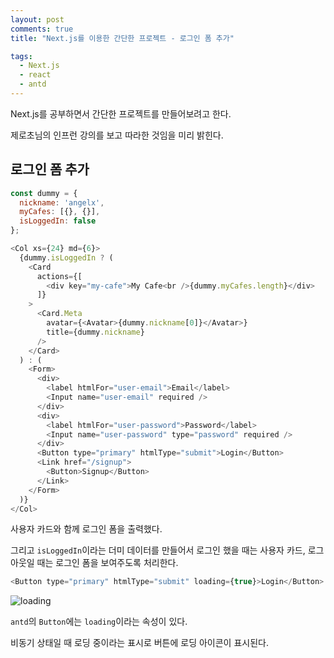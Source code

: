 ```yaml
---
layout: post
comments: true
title: "Next.js를 이용한 간단한 프로젝트 - 로그인 폼 추가"

tags:
  - Next.js
  - react
  - antd
---
```


Next.js를 공부하면서 간단한 프로젝트를 만들어보려고 한다.

제로초님의 인프런 강의를 보고 따라한 것임을 미리 밝힌다.

## 로그인 폼 추가

```js
const dummy = {
  nickname: 'angelx',
  myCafes: [{}, {}],
  isLoggedIn: false
};

<Col xs={24} md={6}>
  {dummy.isLoggedIn ? (
    <Card
      actions={[
        <div key="my-cafe">My Cafe<br />{dummy.myCafes.length}</div>
      ]}
    >
      <Card.Meta
        avatar={<Avatar>{dummy.nickname[0]}</Avatar>}
        title={dummy.nickname}
      />
    </Card>
  ) : (
    <Form>
      <div>
        <label htmlFor="user-email">Email</label>
        <Input name="user-email" required />
      </div>
      <div>
        <label htmlFor="user-password">Password</label>
        <Input name="user-password" type="password" required />
      </div>
      <Button type="primary" htmlType="submit">Login</Button>
      <Link href="/signup">
        <Button>Signup</Button>
      </Link>
    </Form>
  )}
</Col>

```

사용자 카드와 함께 로그인 폼을 출력했다.

그리고 `isLoggedIn`이라는 더미 데이터를 만들어서 로그인 했을 때는 사용자 카드, 로그아웃일 때는 로그인 폼을 보여주도록 처리한다.

```js
<Button type="primary" htmlType="submit" loading={true}>Login</Button>
```

![loading](https://drive.google.com/uc?export=view&id=1pCVE3w8TmxJW-xEx5TnHBApraREPQz2o)

`antd`의 `Button`에는 `loading`이라는 속성이 있다.

비동기 상태일 때 로딩 중이라는 표시로 버튼에 로딩 아이콘이 표시된다.
